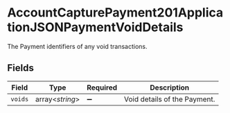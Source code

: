 # AccountCapturePayment201ApplicationJSONPaymentVoidDetails

The Payment identifiers of any void transactions.


## Fields

| Field                        | Type                         | Required                     | Description                  |
| ---------------------------- | ---------------------------- | ---------------------------- | ---------------------------- |
| `voids`                      | array<*string*>              | :heavy_minus_sign:           | Void details of the Payment. |